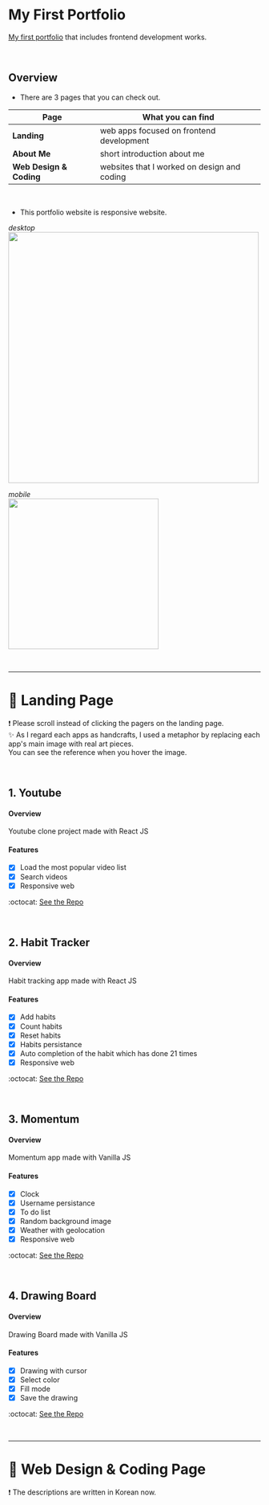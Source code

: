 # My First Portfolio
[My first portfolio](https://jo-soyoung.github.io/my-portfolio/) that includes frontend development works.

<br/>

## Overview
- There are 3 pages that you can check out.

|Page|What you can find|
|-- |--|
|**Landing**|web apps focused on frontend development|
|**About Me**|short introduction about me|
|**Web Design & Coding**|websites that I worked on design and coding|

<br/>


- This portfolio website is responsive website.

_desktop_ 
<br/>
<img src="https://postfiles.pstatic.net/MjAyMTA0MjhfMjI0/MDAxNjE5NTM3NTYwMDU0.wVxMoS_NWWoPczWn0RMQg7vIYR6mpQ91w7rK-nXIugkg.0wkq3DHEp2Itae2n4gYnpkTHZRf7Z3hMg5mhBdZbFEYg.PNG.cookr3/image.png?type=w773" width="500" />

_mobile_
<br/>
<img src="https://postfiles.pstatic.net/MjAyMTA0MjhfMjM3/MDAxNjE5NTQwMTEzNzM3.gk9nCN8G8z_pZxdgdeAiUIbjNQ8xhRCyDBa4vIn2_bYg.zSLSyWvQ4TyxwBg_cyPTGVSX3o42wju_lB2PwLB8js0g.JPEG.cookr3/IMG_8436.jpg?type=w773" width="300" />


<br/>


---

# :book: Landing Page
❗ Please scroll instead of clicking the pagers on the landing page.
<br/>
✨ As I regard each apps as handcrafts, I used a metaphor by replacing each app's main image with real art pieces. <br/>
You can see the reference when you hover the image.


<br/>

## 1. Youtube
#### Overview
Youtube clone project made with React JS

#### Features
* [x] Load the most popular video list
* [x] Search videos
* [x] Responsive web

:octocat: [See the Repo](https://github.com/jo-soyoung/youtube-clone)

<br/>

## 2. Habit Tracker
#### Overview
Habit tracking app made with React JS

#### Features
* [x] Add habits
* [x] Count habits
* [x] Reset habits
* [x] Habits persistance
* [x] Auto completion of the habit which has done 21 times
* [x] Responsive web

:octocat: [See the Repo](https://github.com/jo-soyoung/habit-tracker)

<br/>


## 3. Momentum
#### Overview
Momentum app made with Vanilla JS

#### Features
* [x] Clock
* [x] Username persistance
* [x] To do list
* [x] Random background image
* [x] Weather with geolocation
* [x] Responsive web

:octocat: [See the Repo](https://github.com/jo-soyoung/momentum)

<br/>


## 4. Drawing Board
#### Overview
Drawing Board made with Vanilla JS

#### Features
* [x] Drawing with cursor
* [x] Select color
* [x] Fill mode
* [x] Save the drawing

:octocat: [See the Repo](https://github.com/jo-soyoung/drawing-board)

<br/>

---

# :book: Web Design & Coding Page
:exclamation: The descriptions are written in Korean now.

<br/>
